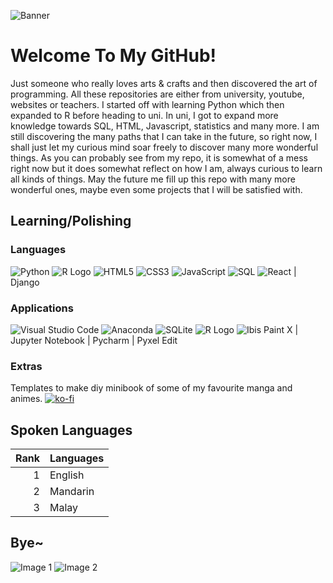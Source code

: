 ![Banner](https://media.giphy.com/media/gMirGc1JyjoyY/giphy.gif)

# Welcome To My GitHub! 

Just someone who really loves arts & crafts and then discovered the art of programming. All these repositories are either from university, youtube, websites or teachers. I started off with learning Python which then expanded to R before heading to uni. In uni, I got to expand more knowledge towards SQL, HTML, Javascript, statistics and many more. I am still discovering the many paths that I can take in the future, so right now, I shall just let my curious mind soar freely to discover many more wonderful things. As you can probably see from my repo, it is somewhat of a mess right now but it does somewhat reflect on how I am, always curious to learn all kinds of things. May the future me fill up this repo with many more wonderful ones, maybe even some projects that I will be satisfied with.

## Learning/Polishing

### Languages
![Python](https://img.icons8.com/dusk/64/python.png)
![R Logo](https://img.icons8.com/dusk/64/registered-trademark.png)
![HTML5](https://img.icons8.com/dusk/64/html-5.png)
![CSS3](https://img.icons8.com/dusk/64/css3.png)
![JavaScript](https://img.icons8.com/dusk/64/javascript-logo.png)
![SQL](https://img.icons8.com/dusk/64/sql.png)
![React](https://img.icons8.com/dusk/64/react.png)
| Django

### Applications
![Visual Studio Code](https://img.icons8.com/dusk/64/visual-studio-code-2019.png)
![Anaconda](https://img.icons8.com/dusk/64/anaconda.png)
![SQLite](https://img.icons8.com/dusk/64/database.png)
![R Logo](https://img.icons8.com/dusk/64/registered-trademark.png)
![Ibis Paint X](https://img.icons8.com/dusk/64/ibis-paint-x.png)
| Jupyter Notebook | Pycharm | Pyxel Edit

### Extras

Templates to make diy minibook of some of my favourite manga and animes.
[![ko-fi](https://ko-fi.com/img/githubbutton_sm.svg)](https://ko-fi.com/W7W0HPXTF)

## Spoken Languages

| Rank | Languages |
|-----:|-----------|
|     1| English   |
|     2| Mandarin  |
|     3| Malay     |

## Bye~

![Image 1](https://media.giphy.com/media/ramBbsu5kGc8AJHd1h/giphy.gif)
![Image 2](https://media.giphy.com/media/2xu5zpSV3oqKcCSZ49/giphy.gif)
